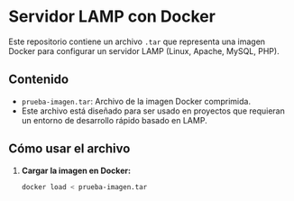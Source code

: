 # Servidor LAMP con Docker

Este repositorio contiene un archivo `.tar` que representa una imagen Docker para configurar un servidor LAMP (Linux, Apache, MySQL, PHP).

## Contenido
- `prueba-imagen.tar`: Archivo de la imagen Docker comprimida.
- Este archivo está diseñado para ser usado en proyectos que requieran un entorno de desarrollo rápido basado en LAMP.

## Cómo usar el archivo

1. **Cargar la imagen en Docker:**
   ```bash
   docker load < prueba-imagen.tar
